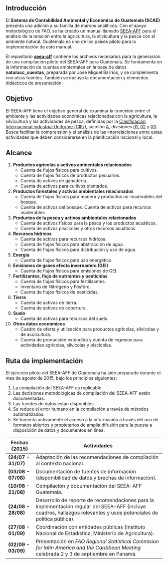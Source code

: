 ## Introducción

El **Sistema de Contabilidad Ambiental y Económica de Guatemala (SCAE)** presenta una adición a su familia de marcos analíticos. Con el apoyo metodológico de FAO, se ha creado un manual llamado [SEEA-AFF](http://unstats.un.org/unsd/envaccounting/aff/chapterList.asp) para el análisis de la relación entre la agricultura, la silvicultura y la pesca con el ambiente natural. Guatemala es uno de los países piloto para la implementación de este manual.

El repositorio [**seea-aff**](https://github.com/renatovargas/seea-aff) contiene los archivos necesarios para la generación de una compilación piloto del SEEA-AFF para Guatemala. Se fundamenta en la información de cuentas ambientales en la base de datos **naturacc_cuentas**, preparada por José Miguel Barrios, y se complementa con otras fuentes. También se incluye la documentación y elementos didácticos de presentación.

## Objetivo

El SEEA-AFF tiene el objetivo general de examinar la conexión entre el ambiente y las actividades económicas relacionadas con la agricultura, la silvicultura y las actividades de pesca, definidas por la [Clasificación Internacional Industrial Uniforme (CIIU)](http://unstats.un.org/unsd/cr/registry/default.asp?Lg=3), sección [A](http://unstats.un.org/unsd/cr/registry/regcs.asp?Cl=27&Lg=1&Co=A), divisiones [01](http://unstats.un.org/unsd/cr/registry/regcs.asp?Cl=27&Lg=1&Co=01), [02](http://unstats.un.org/unsd/cr/registry/regcs.asp?Cl=27&Lg=1&Co=02) y [03](http://unstats.un.org/unsd/cr/registry/regcs.asp?Cl=27&Lg=1&Co=03). Busca facilitar la comprensión y el análisis de las interrelaciones entre estas actividades que deben considerarse en la planificación nacional y local. 

## Alcance

1. **Productos agrícolas y activos ambientales relacionados**
    * Cuenta de flujos físicos para cultivos. 
    * Cuenta de flujos físicos de productos pecuarios. 
    * Cuenta de activos de ganadería. 
    * Cuenta de activos para cultivos plantados.  
2. **Productos forestales y activos ambientales relacionados**   
    * Cuenta de flujos físicos para madera y productos no-maderables del bosque. 
    * Cuenta de activos del bosque.   Cuenta de activos para recursos maderables.
3. **Productos de la pesca y activos ambientales relacionados**   
    * Cuenta de activos físicos para la pesca y los productos acuáticos.   
    * Cuenta de activos piscícolas y otros recursos acuáticos.  
4. **Recursos hídricos**
    * Cuenta de activos para recursos hídricos.  
    * Cuenta de flujos físicos para abstracción de agua.  
    * Cuenta de flujos físicos para distribución y uso de agua.  
5. **Energía**   
    * Cuenta de flujos físicos para uso energético.
6. **Emisiones de gases efecto invernadero (GEI)** 
    * Cuenta de flujos físicos para emisiones de GEI.
7. **Fertilizantes, flujo de nutrientes y pesticidas**
    * Cuenta de flujos físicos para fertilizantes.  
    * Inventario de Nitrógeno y Fósforo. 
    * Cuenta de flujos físicos de pesticidas. 
8. **Tierra**   
    * Cuenta de activos de tierra.
    * Cuenta de activos de cobertura.  
9. **Suelo**   
    * Cuenta de activos para recursos del suelo.
10. **Otros datos económicos**   
    * Cuadro de oferta y utilización para productos agrícolas, silvícolas y de acuicultura. 
    * Cuenta de producción extendida y cuenta de ingresos para actividades agrícolas, silvícolas y piscícolas. 

## Ruta de implementación

El ejercicio piloto del SEEA-AFF de Guatemala ha sido preparado durante el mes de agosto de 2015, bajo los principios siguientes:

1. La compilación del SEEA-AFF es replicable.
2. Las decisiones metodológicas de compilación del SEEA-AFF están documentadas.
3. Las fuentes de datos están disponibles.
4. Se reduce el error humano en la compilación a través de métodos automatizados.
5. Se fomenta activamente el acceso a la información a través del uso de formatos abiertos y propietarios de amplia difusión para la puesta a disposición de datos y documentos en línea.

|Fechas (2015)|Actividades|
|---|---|
| **(24/07 - 31/07)** | Adaptación de las recomendaciones de compilación al contexto nacional.|
| **(03/08 - 07/08)** | Documentación de fuentes de información (disponibilidad de datos y brechas de información). |
| **(10/08 - 21/08)** | Compilación y documentación del SEEA-AFF Guatemala. |
|**(24/08 - 28/08)**| Desarrollo de reporte de recomendaciones para la implementación regular del SEEA-AFF (incluye cuadros, hallazgos relevantes y usos potenciales de política pública). |
| **(27/08 - 01/09)** | Coordinación con entidades públicas (Instituto Nacional de Estadística, Ministerio de Agricultura). |
| **(02/09 - 03/09)** | Presentación en _FAO Regional Statistical Commision for latin America and the Caribbean Meeting_ celebrada 2 y 3 de septiembre en Panamá. |
    
